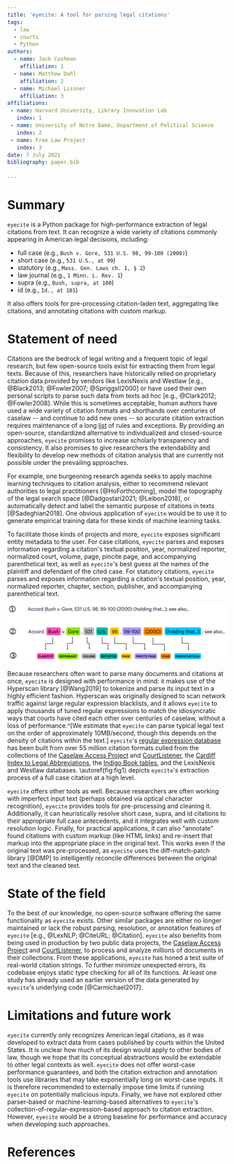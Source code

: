 ```yaml
---
title: 'eyecite: A tool for parsing legal citations'
tags:
  - law
  - courts
  - Python
authors:
  - name: Jack Cushman
    affiliation: 1
  - name: Matthew Dahl
    affiliation: 2
  - name: Michael Lissner
    affiliation: 3
affiliations:
 - name: Harvard University, Library Innovation Lab
   index: 1
 - name: University of Notre Dame, Department of Political Science
   index: 2
 - name: Free Law Project
   index: 3
date: 7 July 2021
bibliography: paper.bib

---
```


# Summary

`eyecite` is a Python package for high-performance extraction of legal citations
from text. It can recognize a wide variety of citations commonly appearing in
American legal decisions, including:

- full case (e.g., `Bush v. Gore, 531 U.S. 98, 99-100 (2000)`)
- short case (e.g., `531 U.S., at 99`)
- statutory (e.g., `Mass. Gen. Laws ch. 1, § 2`)
- law journal (e.g., `1 Minn. L. Rev. 1`)
- supra (e.g., `Bush, supra, at 100`)
- id (e.g., `Id., at 101`)

It also offers tools for pre-processing citation-laden text, aggregating like
citations, and annotating citations with custom markup.

# Statement of need

Citations are the bedrock of legal writing and a frequent topic of legal
research, but few open-source tools exist for extracting them from legal
texts. Because of this, researchers have historically relied on proprietary
citation data provided by vendors like LexisNexis and Westlaw [e.g., @Black2013;
@Fowler2007; @SpriggsII2000] or have used their own personal scripts to parse
such data from texts ad hoc [e.g., @Clark2012; @Fowler2008]. While this is
sometimes acceptable, human authors have used a wide variety of citation
formats and shorthands over centuries of caselaw -- and continue to add new
ones -- so accurate citation extraction requires maintenance of a long
[list](https://github.com/freelawproject/reporters-db) of rules and exceptions.
By providing an open-source, standardized alternative to individualized and
closed-source approaches, `eyecite` promises to increase scholarly transparency
and consistency. It also promises to give researchers the extendability and
flexibility to develop new methods of citation analysis that are currently not
possible under the prevailing approaches.

For example, one burgeoning research agenda seeks to apply machine learning
techniques to citation analysis, either to recommend relevant authorities to
legal practitioners [@HoForthcoming], model the topography of the legal search
space [@Dadgostari2021; @Leibon2018], or automatically detect and label
the semantic purpose of citations in texts [@Sadeghian2018]. One obvious
application of `eyecite` would be to use it to generate empirical training
data for these kinds of machine learning tasks.

To facilitate those kinds of projects and more, `eyecite` exposes significant
entity metadata to the user. For case citations, `eyecite` parses and
exposes information regarding a citation's textual position, year, normalized
reporter, normalized court, volume, page, pincite page, and accompanying
parenthetical text, as well as `eyecite`'s best guess at the names of the
plaintiff and defendant of the cited case. For statutory citations, `eyecite`
parses and exposes information regarding a citation's textual position, year,
normalized reporter, chapter, section, publisher, and accompanying parenthetical
text.

![In step (1), `eyecite` consumes raw, cleaned text. In step (2), it parses the text into discrete tokens using Hyperscan and its regular expression database. In step (3), it extracts meaningful metadata from those tokens, returning a unified object for each parsed citation. \label{fig:fig1}](figure1.png)

Because researchers often want to parse many documents and citations
at once, `eyecite` is designed with performance in mind: it makes use of the
Hyperscan library [@Wang2019] to tokenize and parse its input text in a highly
efficient fashion. Hyperscan was originally designed to scan network traffic
against large regular expression blacklists, and it allows `eyecite` to apply
thousands of tuned regular expressions to match the idiosyncratic ways that
courts have cited each other over centuries of caselaw, without a loss of
performance.^[We estimate that `eyecite` can parse typical legal text on the
order of approximately 10MB/second, though this depends on the density of
citations within the text.] `eyecite`'s
[regular expression database](https://github.com/freelawproject/reporters-db)
has been built from over 55 million citation formats culled from the collections
of the [Caselaw Access Project](https://case.law/) and
[CourtListener](https://www.courtlistener.com/), the
[Cardiff Index to Legal Abbreviations](http://www.legalabbrevs.cardiff.ac.uk/),
the [Indigo Book tables](https://law.resource.org/pub/us/code/blue/IndigoBook.html#sTables),
and the LexisNexis and Westlaw databases. \autoref{fig:fig1} depicts
`eyecite`'s extraction process of a full case citation at a high level.

`eyecite` offers other tools as well. Because researchers are often working
with imperfect input text (perhaps obtained via optical character recognition),
`eyecite` provides tools for pre-processing and cleaning it. Additionally, it
can heuristically resolve short case, supra, and id citations to their
appropriate full case antecedents, and it integrates well with custom
resolution logic. Finally, for practical applications, it can also "annotate"
found citations with custom markup (like HTML links) and re-insert that markup
into the appropriate place in the original text. This works even if the
original text was pre-processed, as `eyecite` uses the diff-match-patch library
[@DMP] to intelligently reconcile differences between the original text and the
cleaned text.

# State of the field

To the best of our knowledge, no open-source software offering the same
functionality as `eyecite` exists. Other similar packages are either no longer
maintained or lack the robust parsing, resolution, or annotation features of
`eyecite` [e.g., @LexNLP; @CiteURL; @Citation]. `eyecite` also benefits from
being used in production by two public data projects, the
[Caselaw Access Project](https://case.law/) and
[CourtListener](https://www.courtlistener.com/), to process and analyze
millions of documents in their collections. From these applications, `eyecite`
has honed a test suite of real-world citation strings. To further minimize
unexpected errors, its codebase enjoys static type checking for all of its
functions. At least one study has already used an earlier version of the data
generated by `eyecite`'s underlying code [@Carmichael2017].

# Limitations and future work
`eyecite` currently only recognizes American legal citations, as it was
developed to extract data from cases published by courts within the United
States. It is unclear how much of its design would apply to other bodies of
law, though we hope that its conceptual abstractions would be extendable to other
legal contexts as well. `eyecite` does not offer worst-case performance
guarantees, and both the citation extraction and annotation tools use libraries
that may take exponentially long on worst-case inputs. It is therefore
recommended to externally impose time limits if running `eyecite` on
potentially malicious inputs. Finally, we have not explored other parser-based
or machine-learning-based alternatives to `eyecite`'s
collection-of-regular-expression-based approach to citation extraction.
However, `eyecite` would be a strong baseline for performance and accuracy when
developing such approaches.

# References

